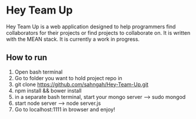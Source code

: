 # Hey Team Up

Hey Team Up is a web application designed to help programmers find collaborators for their projects or find projects to collaborate on. It is written with the MEAN stack. It is currently a work in progress.

## How to run
1. Open bash terminal
2. Go to folder you want to hold project repo in
3. git clone https://github.com/sahngah/Hey-Team-Up.git
4. npm install && bower install
5. in a separate bash terminal, start your mongo server --> sudo mongod
6. start node server --> node server.js
7. Go to localhost:1111 in browser and enjoy!
